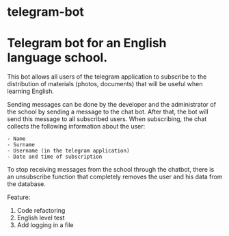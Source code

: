 # telegram-bot

# Telegram bot for an English language school.

This bot allows all users of the telegram application to subscribe to the distribution of materials (photos, documents) that will be useful when learning English.

Sending messages can be done by the developer and the administrator of the school by sending a message to the chat bot. After that, the bot will send this message to all subscribed users.
When subscribing, the chat collects the following information about the user:

	- Name
	- Surname
	- Username (in the telegram application)
	- Date and time of subscription

To stop receiving messages from the school through the chatbot, there is an unsubscribe function that completely removes the user and his data from the database.


Feature:
1. Code refactoring
2. English level test
3. Add logging in a file
